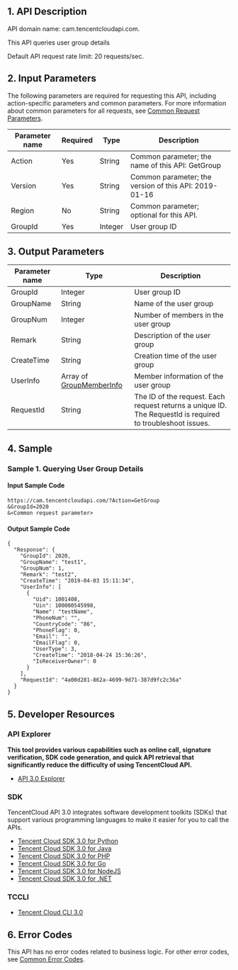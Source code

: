 ﻿## 1. API Description

API domain name: cam.tencentcloudapi.com.

This API queries user group details

Default API request rate limit: 20 requests/sec.

## 2. Input Parameters

The following parameters are required for requesting this API, including action-specific parameters and common parameters. For more information about common parameters for all requests, see [Common Request Parameters](/document/api/598/33158).

| Parameter name | Required | Type | Description |
|---------|---------|---------|---------|
| Action | Yes | String | Common parameter; the name of this API: GetGroup |
| Version | Yes | String | Common parameter; the version of this API: 2019-01-16 |
| Region | No | String | Common parameter; optional for this API. |
| GroupId | Yes | Integer | User group ID |

## 3. Output Parameters

| Parameter name | Type | Description |
|---------|---------|---------|
| GroupId | Integer | User group ID |
| GroupName | String | Name of the user group |
| GroupNum | Integer | Number of members in the user group |
| Remark | String | Description of the user group |
| CreateTime | String | Creation time of the user group |
| UserInfo | Array of [GroupMemberInfo](/document/api/598/33167#GroupMemberInfo) | Member information of the user group |
| RequestId | String | The ID of the request. Each request returns a unique ID. The RequestId is required to troubleshoot issues. |

## 4. Sample

### Sample 1. Querying User Group Details

#### Input Sample Code

```
https://cam.tencentcloudapi.com/?Action=GetGroup
&GroupId=2020
&<Common request parameter>
```

#### Output Sample Code

```
{
  "Response": {
    "GroupId": 2020,
    "GroupName": "test1",
    "GroupNum": 1,
    "Remark": "test2",
    "CreateTime": "2019-04-03 15:11:34",
    "UserInfo": [
      {
        "Uid": 1001408,
        "Uin": 100000545998,
        "Name": "testName",
        "PhoneNum": "",
        "CountryCode": "86",
        "PhoneFlag": 0,
        "Email": "",
        "EmailFlag": 0,
        "UserType": 3,
        "CreateTime": "2018-04-24 15:36:26",
        "IsReceiverOwner": 0
      }
    ],
    "RequestId": "4a00d281-862a-4699-9d71-387d9fc2c36a"
  }
}
```


## 5. Developer Resources

### API Explorer

**This tool provides various capabilities such as online call, signature verification, SDK code generation, and quick API retrieval that significantly reduce the difficulty of using TencentCloud API.**

* [API 3.0 Explorer](https://console.cloud.tencent.com/api/explorer?Product=cam&Version=2019-01-16&Action=GetGroup)

### SDK

TencentCloud API 3.0 integrates software development toolkits (SDKs) that support various programming languages to make it easier for you to call the APIs.

* [Tencent Cloud SDK 3.0 for Python](https://github.com/TencentCloud/tencentcloud-sdk-python)
* [Tencent Cloud SDK 3.0 for Java](https://github.com/TencentCloud/tencentcloud-sdk-java)
* [Tencent Cloud SDK 3.0 for PHP](https://github.com/TencentCloud/tencentcloud-sdk-php)
* [Tencent Cloud SDK 3.0 for Go](https://github.com/TencentCloud/tencentcloud-sdk-go)
* [Tencent Cloud SDK 3.0 for NodeJS](https://github.com/TencentCloud/tencentcloud-sdk-nodejs)
* [Tencent Cloud SDK 3.0 for .NET](https://github.com/TencentCloud/tencentcloud-sdk-dotnet)

### TCCLI

* [Tencent Cloud CLI 3.0](https://cloud.tencent.com/document/product/440/6176)

## 6. Error Codes

This API has no error codes related to business logic. For other error codes, see [Common Error Codes](/document/api/598/15694#.E5.85.AC.E5.85.B1.E9.94.99.E8.AF.AF.E7.A0.81).